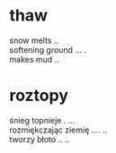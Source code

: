 # thaw

snow melts ..  
softening ground ... .  
makes mud ..  

# roztopy

śnieg topnieje . ...  
rozmiękczając ziemię .... ..  
tworzy błoto .. ..  